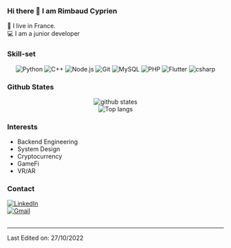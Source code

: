 ### Hi there 👋 I am Rimbaud Cyprien
:house_with_garden: I live in France.<br>
:computer: I am a junior developer

### Skill-set
<p align="center">
  <img src="https://img.shields.io/badge/Python-3776AB?style=for-the-badge&logo=python&logoColor=white" alt="Python">
  <img src="https://img.shields.io/badge/C%2B%2B-00599C?style=for-the-badge&logo=c%2B%2B&logoColor=white" alt="C++">
  <img src="https://img.shields.io/badge/Node.js-43853D?style=for-the-badge&logo=node.js&logoColor=white" alt="Node.js">
  <img src="https://img.shields.io/badge/git-%23F05033.svg?style=for-the-badge&logo=git&logoColor=white" alt="Git">
  <img src="https://img.shields.io/badge/MySQL-00000F?style=for-the-badge&logo=mysql&logoColor=white" alt="MySQL">
  <img src="https://img.shields.io/badge/PHP-321637?style=for-the-badge&logo=php&logoColor=white" alt="PHP">
  <img src="https://img.shields.io/badge/flutter-77B5FE?style=for-the-badge&logo=flutter&logoColor=white" alt="Flutter">
   <img src="https://img.shields.io/badge/csharp-BA55D3?style=for-the-badge&logo=csharp&logoColor=white" alt="csharp">

  

  

</p>

### Github States
<p align="center"> 
  <img src="https://github-readme-stats.vercel.app/api?username=Sidarzo&count_private=true&show_icons=true&theme=apprentice" alt="github states"> 
  <br>
  <img src="https://github-readme-stats.vercel.app/api/top-langs/?username=Sidarzo&exclude_repo=Sidarzo.github.io&layout=compact&theme=apprentice" alt="Top langs">
</p>

### Interests
- Backend Engineering
- System Design
- Cryptocurrency
- GameFi
- VR/AR

### Contact
<a href="" target="_blank">
  <img src="https://img.shields.io/badge/LinkedIn-0077B5?style=for-the-badge&logo=linkedin&logoColor=white" alt="LinkedIn">
</a><br>
<a href="mailto:cyprien.rimbaud@gmail.com" target="_blank">
  <img src="https://img.shields.io/badge/Gmail-D14836?style=for-the-badge&logo=gmail&logoColor=white" alt="Gmail">
</a><br>
<br>

------

Last Edited on: 27/10/2022
